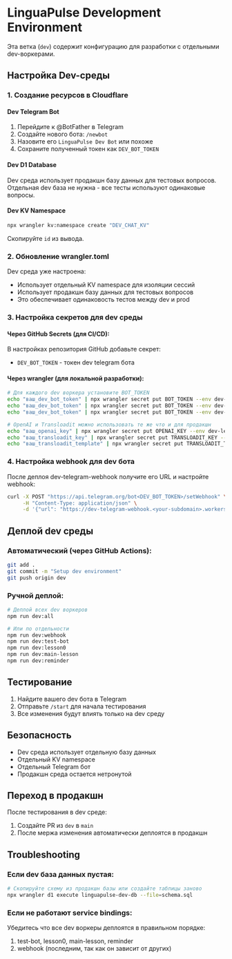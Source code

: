 # LinguaPulse Development Environment

Эта ветка (`dev`) содержит конфигурацию для разработки с отдельными dev-воркерами.

## Настройка Dev-среды

### 1. Создание ресурсов в Cloudflare

#### Dev Telegram Bot
1. Перейдите к @BotFather в Telegram
2. Создайте нового бота: `/newbot`
3. Назовите его `LinguaPulse Dev Bot` или похоже
4. Сохраните полученный токен как `DEV_BOT_TOKEN`

#### Dev D1 Database
Dev среда использует продакшн базу данных для тестовых вопросов.
Отдельная dev база не нужна - все тесты используют одинаковые вопросы.

#### Dev KV Namespace  
```bash
npx wrangler kv:namespace create "DEV_CHAT_KV"
```
Скопируйте `id` из вывода.

### 2. Обновление wrangler.toml

Dev среда уже настроена:
- Использует отдельный KV namespace для изоляции сессий
- Использует продакшн базу данных для тестовых вопросов
- Это обеспечивает одинаковость тестов между dev и prod

### 3. Настройка секретов для dev среды

#### Через GitHub Secrets (для CI/CD):
В настройках репозитория GitHub добавьте секрет:
- `DEV_BOT_TOKEN` - токен dev telegram бота

#### Через wrangler (для локальной разработки):
```bash
# Для каждого dev воркера установите BOT_TOKEN
echo "ваш_dev_bot_token" | npx wrangler secret put BOT_TOKEN --env dev-webhook
echo "ваш_dev_bot_token" | npx wrangler secret put BOT_TOKEN --env dev-lesson0  
echo "ваш_dev_bot_token" | npx wrangler secret put BOT_TOKEN --env dev-main-lesson

# OpenAI и Transloadit можно использовать те же что и для продакшн
echo "ваш_openai_key" | npx wrangler secret put OPENAI_KEY --env dev-lesson0
echo "ваш_transloadit_key" | npx wrangler secret put TRANSLOADIT_KEY --env dev-lesson0
echo "ваш_transloadit_template" | npx wrangler secret put TRANSLOADIT_TPL --env dev-lesson0
```

### 4. Настройка webhook для dev бота

После деплоя dev-telegram-webhook получите его URL и настройте webhook:
```bash
curl -X POST "https://api.telegram.org/bot<DEV_BOT_TOKEN>/setWebhook" \
     -H "Content-Type: application/json" \
     -d '{"url": "https://dev-telegram-webhook.<your-subdomain>.workers.dev/tg"}'
```

## Деплой dev среды

### Автоматический (через GitHub Actions):
```bash
git add .
git commit -m "Setup dev environment"
git push origin dev
```

### Ручной деплой:
```bash
# Деплой всех dev воркеров
npm run dev:all

# Или по отдельности
npm run dev:webhook
npm run dev:test-bot
npm run dev:lesson0
npm run dev:main-lesson
npm run dev:reminder
```

## Тестирование

1. Найдите вашего dev бота в Telegram
2. Отправьте `/start` для начала тестирования
3. Все изменения будут влиять только на dev среду

## Безопасность

- Dev среда использует отдельную базу данных
- Отдельный KV namespace
- Отдельный Telegram бот
- Продакшн среда остается нетронутой

## Переход в продакшн

После тестирования в dev среде:
1. Создайте PR из `dev` в `main`
2. После мержа изменения автоматически деплоятся в продакшн

## Troubleshooting

### Если dev база данных пустая:
```bash
# Скопируйте схему из продакшн базы или создайте таблицы заново
npx wrangler d1 execute linguapulse-dev-db --file=schema.sql
```

### Если не работают service bindings:
Убедитесь что все dev воркеры деплоятся в правильном порядке:
1. test-bot, lesson0, main-lesson, reminder
2. webhook (последним, так как он зависит от других) 